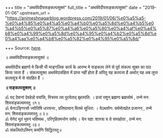 +++
title = "अथर्ववेदीयसङ्कल्पसूक्तं"
full_title = "अथर्ववेदीयसङ्कल्पसूक्तं"
date = "2019-01-06"
upstream_url = "https://animeshnagarblog.wordpress.com/2019/01/06/%e0%a5%a5-%e0%a4%85%e0%a4%a5%e0%a4%b0%e0%a5%8d%e0%a4%b5%e0%a4%b5%e0%a5%87%e0%a4%a6%e0%a5%80%e0%a4%af%e0%a4%b8%e0%a4%99%e0%a5%8d%e0%a4%95%e0%a4%b2%e0%a5%8d%e0%a4%aa%e0%a4%b8%e0%a5%82%e0%a4%95%e0%a5%8d/"

+++
Source: [here](https://animeshnagarblog.wordpress.com/2019/01/06/%e0%a5%a5-%e0%a4%85%e0%a4%a5%e0%a4%b0%e0%a5%8d%e0%a4%b5%e0%a4%b5%e0%a5%87%e0%a4%a6%e0%a5%80%e0%a4%af%e0%a4%b8%e0%a4%99%e0%a5%8d%e0%a4%95%e0%a4%b2%e0%a5%8d%e0%a4%aa%e0%a4%b8%e0%a5%82%e0%a4%95%e0%a5%8d/).

॥ अथर्ववेदीयसङ्कल्पसूक्तं ॥

अथर्ववेदीय ब्रह्मणो मे किसी भी माङ्गलिक कार्य के आरम्भ मे सङ्कल्प लेने
से पूर्व संकल्प सूक्त का पाठ किया जाता हैं । संकल्पसूक्त अथर्ववेदसंहिता
में प्राप्त नहीं होता हैं अपितु यह कल्पजा हैं अर्थात् यह अब लुप्त
कल्पसूत्र में से संग्रहित हैं ।

**॥ सङ्कल्पसुक्तम् ॥**

ॐ यद् देवानां देवहेडो वयांसि, मित्रस्य त्वा पुरयेताद् बृहस्पति: । प्रजां
पशुन् ब्रह्मणा ब्रह्मसोमं , तन्मे मन: शिवसंङ्कल्पमस्तु ॥१॥  
ॐ येनाऽङ्गिरसो ज्योतिषि धारयन्त:, प्रतिष्ठावान् वितथे सुधिरा: ।
येऽथर्वाण: सर्वमोतप्रोत प्रजानन् , तन्मे मन: शिवसंङ्कल्पमस्तु ॥ २॥  
ॐ येनेदं भूतं भुवनं भविष्यथ , परिगृहितमन्तेन सर्वम् । येन यज्ञ: शास्त्रा
य ते सप्तहोता , तन्मे मन: शिवसंङ्कल्पमस्तु ॥३॥  
ॐ संकल्पितेऽस्मिन् कर्माणि सिद्धिरस्तु॥

